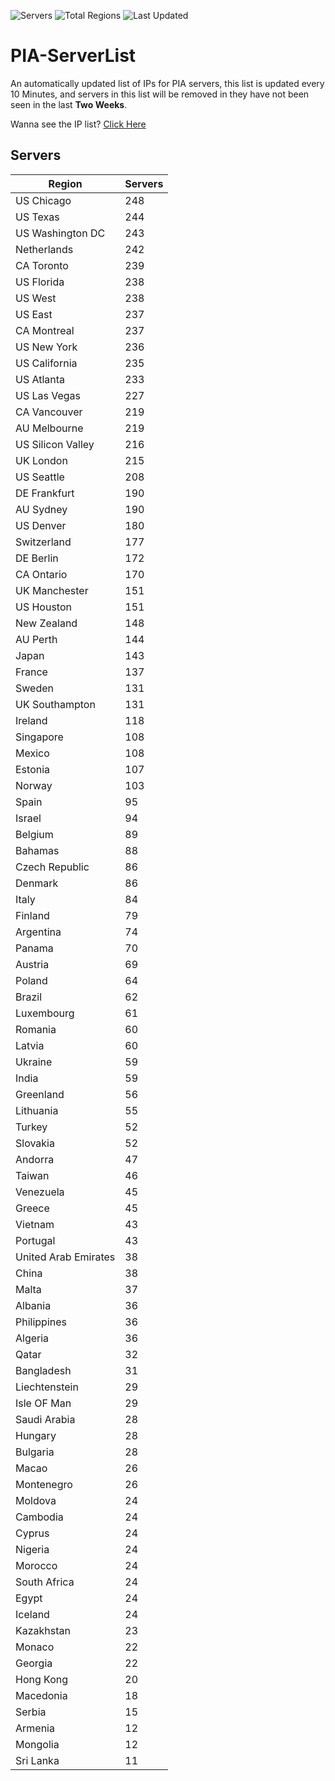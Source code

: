 ![Servers](https://img.shields.io/badge/Servers-9,581-darkgreen)
![Total Regions](https://img.shields.io/badge/Total_Regions-97-darkgreen)
![Last Updated](https://img.shields.io/badge/Last_Updated-December_14_2024_06:31_EST-darkgreen)

# PIA-ServerList
An automatically updated list of IPs for PIA servers, this list is updated every 10 Minutes, and servers in this list will be removed in they have not been seen in the last **Two Weeks**.

Wanna see the IP list? [Click Here](./servers.json)

## Servers
| Region               | Servers |
|----------------------|---------|
| US Chicago | 248 |
| US Texas | 244 |
| US Washington DC | 243 |
| Netherlands | 242 |
| CA Toronto | 239 |
| US Florida | 238 |
| US West | 238 |
| US East | 237 |
| CA Montreal | 237 |
| US New York | 236 |
| US California | 235 |
| US Atlanta | 233 |
| US Las Vegas | 227 |
| CA Vancouver | 219 |
| AU Melbourne | 219 |
| US Silicon Valley | 216 |
| UK London | 215 |
| US Seattle | 208 |
| DE Frankfurt | 190 |
| AU Sydney | 190 |
| US Denver | 180 |
| Switzerland | 177 |
| DE Berlin | 172 |
| CA Ontario | 170 |
| UK Manchester | 151 |
| US Houston | 151 |
| New Zealand | 148 |
| AU Perth | 144 |
| Japan | 143 |
| France | 137 |
| Sweden | 131 |
| UK Southampton | 131 |
| Ireland | 118 |
| Singapore | 108 |
| Mexico | 108 |
| Estonia | 107 |
| Norway | 103 |
| Spain | 95 |
| Israel | 94 |
| Belgium | 89 |
| Bahamas | 88 |
| Czech Republic | 86 |
| Denmark | 86 |
| Italy | 84 |
| Finland | 79 |
| Argentina | 74 |
| Panama | 70 |
| Austria | 69 |
| Poland | 64 |
| Brazil | 62 |
| Luxembourg | 61 |
| Romania | 60 |
| Latvia | 60 |
| Ukraine | 59 |
| India | 59 |
| Greenland | 56 |
| Lithuania | 55 |
| Turkey | 52 |
| Slovakia | 52 |
| Andorra | 47 |
| Taiwan | 46 |
| Venezuela | 45 |
| Greece | 45 |
| Vietnam | 43 |
| Portugal | 43 |
| United Arab Emirates | 38 |
| China | 38 |
| Malta | 37 |
| Albania | 36 |
| Philippines | 36 |
| Algeria | 36 |
| Qatar | 32 |
| Bangladesh | 31 |
| Liechtenstein | 29 |
| Isle OF Man | 29 |
| Saudi Arabia | 28 |
| Hungary | 28 |
| Bulgaria | 28 |
| Macao | 26 |
| Montenegro | 26 |
| Moldova | 24 |
| Cambodia | 24 |
| Cyprus | 24 |
| Nigeria | 24 |
| Morocco | 24 |
| South Africa | 24 |
| Egypt | 24 |
| Iceland | 24 |
| Kazakhstan | 23 |
| Monaco | 22 |
| Georgia | 22 |
| Hong Kong | 20 |
| Macedonia | 18 |
| Serbia | 15 |
| Armenia | 12 |
| Mongolia | 12 |
| Sri Lanka | 11 |